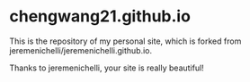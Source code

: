 
chengwang21.github.io
========================

This is the repository of my personal site, which is forked from jeremenichelli/jeremenichelli.github.io.

Thanks to jeremenichelli, your site is really beautiful!
